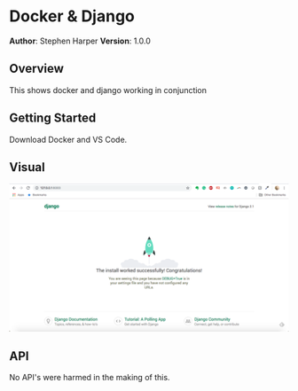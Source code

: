 # Docker & Django

**Author**: Stephen Harper
**Version**: 1.0.0

## Overview
This shows docker and django working in conjunction

## Getting Started
Download Docker and VS Code.

## Visual
![Image](assets/dockerdjango.png)

## API
No API's were harmed in the making of this.
